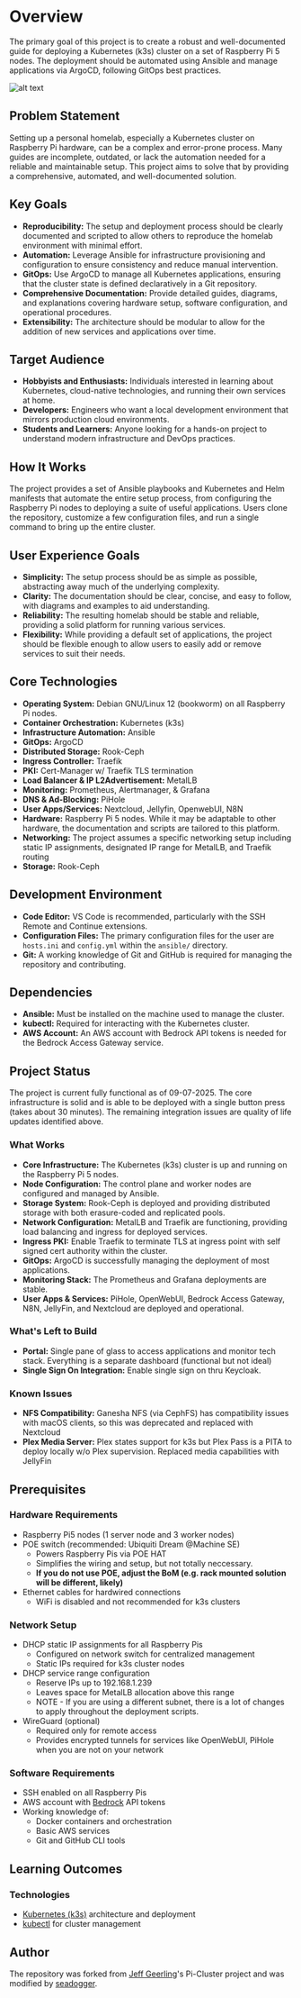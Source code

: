 # Overview

The primary goal of this project is to create a robust and well-documented guide for deploying a Kubernetes (k3s) cluster on a set of Raspberry Pi 5 nodes. The deployment should be automated using Ansible and manage applications via ArgoCD, following GitOps best practices.

![alt text](docs/wiki/images/tech-stack.png)

## Problem Statement

Setting up a personal homelab, especially a Kubernetes cluster on Raspberry Pi hardware, can be a complex and error-prone process. Many guides are incomplete, outdated, or lack the automation needed for a reliable and maintainable setup. This project aims to solve that by providing a comprehensive, automated, and well-documented solution.

## Key Goals

*   **Reproducibility:** The setup and deployment process should be clearly documented and scripted to allow others to reproduce the homelab environment with minimal effort.
*   **Automation:** Leverage Ansible for infrastructure provisioning and configuration to ensure consistency and reduce manual intervention.
*   **GitOps:** Use ArgoCD to manage all Kubernetes applications, ensuring that the cluster state is defined declaratively in a Git repository.
*   **Comprehensive Documentation:** Provide detailed guides, diagrams, and explanations covering hardware setup, software configuration, and operational procedures.
*   **Extensibility:** The architecture should be modular to allow for the addition of new services and applications over time.


## Target Audience

*   **Hobbyists and Enthusiasts:** Individuals interested in learning about Kubernetes, cloud-native technologies, and running their own services at home.
*   **Developers:** Engineers who want a local development environment that mirrors production cloud environments.
*   **Students and Learners:** Anyone looking for a hands-on project to understand modern infrastructure and DevOps practices.

## How It Works

The project provides a set of Ansible playbooks and Kubernetes and Helm manifests that automate the entire setup process, from configuring the Raspberry Pi nodes to deploying a suite of useful applications. Users clone the repository, customize a few configuration files, and run a single command to bring up the entire cluster.

## User Experience Goals

*   **Simplicity:** The setup process should be as simple as possible, abstracting away much of the underlying complexity.
*   **Clarity:** The documentation should be clear, concise, and easy to follow, with diagrams and examples to aid understanding.
*   **Reliability:** The resulting homelab should be stable and reliable, providing a solid platform for running various services.
*   **Flexibility:** While providing a default set of applications, the project should be flexible enough to allow users to easily add or remove services to suit their needs.

## Core Technologies

*   **Operating System:** Debian GNU/Linux 12 (bookworm) on all Raspberry Pi nodes.
*   **Container Orchestration:** Kubernetes (k3s)
*   **Infrastructure Automation:** Ansible
*   **GitOps:** ArgoCD
*   **Distributed Storage:** Rook-Ceph
*   **Ingress Controller:** Traefik
*   **PKI:** Cert-Manager w/ Traefik TLS termination
*   **Load Balancer & IP L2Advertisement:** MetalLB
*   **Monitoring:** Prometheus, Alertmanager, & Grafana
*   **DNS & Ad-Blocking:** PiHole
*   **User Apps/Services:** Nextcloud, Jellyfin, OpenwebUI, N8N
*   **Hardware:** Raspberry Pi 5 nodes. While it may be adaptable to other hardware, the documentation and scripts are tailored to this platform.
*   **Networking:** The project assumes a specific networking setup including static IP assignments, designated IP range for MetalLB, and Traefik routing 
*   **Storage:** Rook-Ceph

## Development Environment

*   **Code Editor:** VS Code is recommended, particularly with the SSH Remote and Continue extensions.
*   **Configuration Files:** The primary configuration files for the user are `hosts.ini` and `config.yml` within the `ansible/` directory.
*   **Git:** A working knowledge of Git and GitHub is required for managing the repository and contributing.

## Dependencies

*   **Ansible:** Must be installed on the machine used to manage the cluster.
*   **kubectl:** Required for interacting with the Kubernetes cluster.
*   **AWS Account:** An AWS account with Bedrock API tokens is needed for the Bedrock Access Gateway service.

## Project Status
The project is current fully functional as of 09-07-2025. The core infrastructure is solid and is able to be deployed with a single button press (takes about 30 minutes).  The remaining integration issues are quality of life updates identified above.

### What Works

*   **Core Infrastructure:** The Kubernetes (k3s) cluster is up and running on the Raspberry Pi 5 nodes.
*   **Node Configuration:** The control plane and worker nodes are configured and managed by Ansible.
*   **Storage System:** Rook-Ceph is deployed and providing distributed storage with both erasure-coded and replicated pools.
*   **Network Configuration:** MetalLB and Traefik are functioning, providing load balancing and ingress for deployed services.
*   **Ingress PKI:** Enable Traefik to terminate TLS at ingress point with self signed cert authority within the cluster.
*   **GitOps:** ArgoCD is successfully managing the deployment of most applications.
*   **Monitoring Stack:** The Prometheus and Grafana deployments are stable.
*   **User Apps & Services:** PiHole, OpenWebUI, Bedrock Access Gateway, N8N, JellyFin, and Nextcloud are deployed and operational.

### What's Left to Build

*   **Portal:** Single pane of glass to access applications and monitor tech stack.  Everything is a separate dashboard (functional but not ideal)
*   **Single Sign On Integration:** Enable single sign on thru Keycloak.

### Known Issues

*   **NFS Compatibility:** Ganesha NFS (via CephFS) has compatibility issues with macOS clients, so this was deprecated and replaced with Nextcloud
*   **Plex Media Server:** Plex states support for k3s but Plex Pass is a PITA to deploy locally w/o Plex supervision.  Replaced media capabilities with JellyFin

## Prerequisites

### Hardware Requirements
- Raspberry Pi5 nodes (1 server node and 3 worker nodes)
- POE switch (recommended: Ubiquiti Dream @Machine SE)
  - Powers Raspberry Pis via POE HAT
  - Simplifies the wiring and setup, but not totally neccessary.  
  - **If you do not use POE, adjust the BoM (e.g. rack mounted solution will be different, likely)**
- Ethernet cables for hardwired connections
  - WiFi is disabled and not recommended for k3s clusters

### Network Setup
- DHCP static IP assignments for all Raspberry Pis
  - Configured on network switch for centralized management
  - Static IPs required for k3s cluster nodes
- DHCP service range configuration
  - Reserve IPs up to 192.168.1.239
  - Leaves space for MetalLB allocation above this range
  - NOTE - If you are using a different subnet, there is a lot of changes to apply throughout the deployment scripts.  
- WireGuard (optional)
  - Required only for remote access
  - Provides encrypted tunnels for services like OpenWebUI, PiHole when you are not on your network

### Software Requirements
- SSH enabled on all Raspberry Pis
- AWS account with [Bedrock](https://jrpospos.blog/posts/2024/08/using-amazon-bedrock-with-openwebui-when-working-with-sensitive-data/) API tokens
- Working knowledge of:
  - Docker containers and orchestration
  - Basic AWS services
  - Git and GitHub CLI tools

## Learning Outcomes

### Technologies
- [Kubernetes (k3s)](https://docs.k3s.io/architecture) architecture and deployment
- [kubectl](https://kubernetes.io/docs/reference/kubectl/) for cluster management

## Author
The repository was forked from [Jeff Geerling](https://www.jeffgeerling.com)'s Pi-Cluster project and was modified by [seadogger]().
